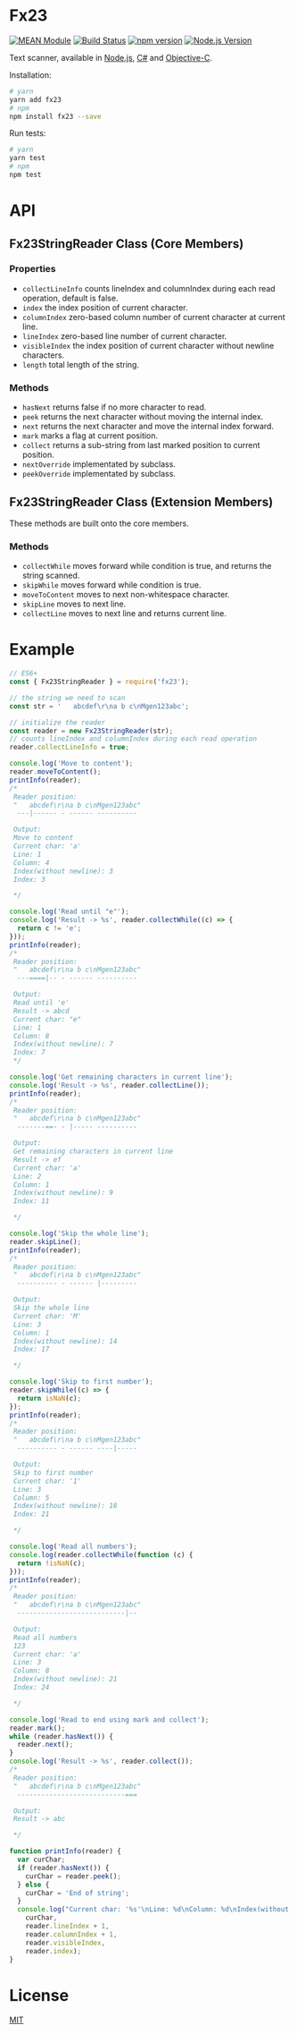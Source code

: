 # Fx23

[![MEAN Module](https://img.shields.io/badge/MEAN%20Module-TypeScript-blue.svg)](https://github.com/mgenware/MEAN-Module)
[![Build Status](https://travis-ci.org/mgenware/fx23-node.svg?branch=master)](http://travis-ci.org/mgenware/fx23-node)
[![npm version](https://badge.fury.io/js/fx23.svg)](https://badge.fury.io/js/fx23)
[![Node.js Version](http://img.shields.io/node/v/fx23.svg)](https://nodejs.org/en/)

Text scanner, available in [Node.js](https://github.com/mgenware/fx23-node), [C#](https://github.com/mgenware/fx23-csharp) and [Objective-C](https://github.com/mgenware/fx23-objc).

Installation:
```sh
# yarn
yarn add fx23
# npm
npm install fx23 --save
```

Run tests:
```sh
# yarn
yarn test
# npm
npm test
```

# API
## Fx23StringReader Class (Core Members)
### Properties
* `collectLineInfo` counts lineIndex and columnIndex during each read operation, default is false.
* `index` the index position of current character.
* `columnIndex` zero-based column number of current character at current line.
* `lineIndex` zero-based line number of current character.
* `visibleIndex` the index position of current character without newline characters.
* `length` total length of the string.

### Methods
* `hasNext` returns false if no more character to read.
* `peek` returns the next character without moving the internal index.
* `next` returns the next character and move the internal index forward.
* `mark` marks a flag at current position.
* `collect` returns a sub-string from last marked position to current position.
* `nextOverride` implementated by subclass.
* `peekOverride` implementated by subclass.

## Fx23StringReader Class (Extension Members)
These methods are built onto the core members.
### Methods
* `collectWhile` moves forward while condition is true, and returns the string scanned.
* `skipWhile` moves forward while condition is true.
* `moveToContent` moves to next non-whitespace character.
* `skipLine` moves to next line.
* `collectLine` moves to next line and returns current line.

# Example
```javascript
// ES6+
const { Fx23StringReader } = require('fx23');

// the string we need to scan
const str = '   abcdef\r\na b c\nMgen123abc';

// initialize the reader
const reader = new Fx23StringReader(str);
// counts lineIndex and columnIndex during each read operation
reader.collectLineInfo = true;

console.log('Move to content');
reader.moveToContent();
printInfo(reader);
/*
 Reader position:
 "   abcdef\r\na b c\nMgen123abc"
  ---|------ - ------ ----------

 Output:
 Move to content
 Current char: 'a'
 Line: 1
 Column: 4
 Index(without newline): 3
 Index: 3

 */

console.log('Read until "e"');
console.log('Result -> %s', reader.collectWhile((c) => {
  return c != 'e';
}));
printInfo(reader);
/*
 Reader position:
 "   abcdef\r\na b c\nMgen123abc"
  ---====|-- - ------ ----------

 Output:
 Read until 'e'
 Result -> abcd
 Current char: "e"
 Line: 1
 Column: 8
 Index(without newline): 7
 Index: 7
 */

console.log('Get remaining characters in current line');
console.log('Result -> %s', reader.collectLine());
printInfo(reader);
/*
 Reader position:
 "   abcdef\r\na b c\nMgen123abc"
  -------==- - |----- ----------

 Output:
 Get remaining characters in current line
 Result -> ef
 Current char: 'a'
 Line: 2
 Column: 1
 Index(without newline): 9
 Index: 11

 */

console.log('Skip the whole line');
reader.skipLine();
printInfo(reader);
/*
 Reader position:
 "   abcdef\r\na b c\nMgen123abc"
  ---------- - ------ |---------

 Output:
 Skip the whole line
 Current char: 'M'
 Line: 3
 Column: 1
 Index(without newline): 14
 Index: 17

 */

console.log('Skip to first number');
reader.skipWhile((c) => {
  return isNaN(c);
});
printInfo(reader);
/*
 Reader position:
 "   abcdef\r\na b c\nMgen123abc"
  ---------- - ------ ----|-----

 Output:
 Skip to first number
 Current char: '1'
 Line: 3
 Column: 5
 Index(without newline): 18
 Index: 21

 */

console.log('Read all numbers');
console.log(reader.collectWhile(function (c) {
  return !isNaN(c);
}));
printInfo(reader);
/*
 Reader position:
 "   abcdef\r\na b c\nMgen123abc"
  ---------------------------|--

 Output:
 Read all numbers
 123
 Current char: 'a'
 Line: 3
 Column: 8
 Index(without newline): 21
 Index: 24

 */

console.log('Read to end using mark and collect');
reader.mark();
while (reader.hasNext()) {
  reader.next();
}
console.log('Result -> %s', reader.collect());
/*
 Reader position:
 "   abcdef\r\na b c\nMgen123abc"
  ---------------------------===

 Output:
 Result -> abc

 */

function printInfo(reader) {
  var curChar;
  if (reader.hasNext()) {
    curChar = reader.peek();
  } else {
    curChar = 'End of string';
  }
  console.log("Current char: '%s'\nLine: %d\nColumn: %d\nIndex(without newline): %d\nIndex: %d\n",
    curChar,
    reader.lineIndex + 1,
    reader.columnIndex + 1,
    reader.visibleIndex,
    reader.index);
}
```

# License
[MIT](LICENSE)
